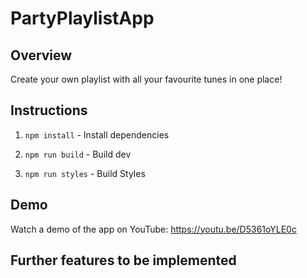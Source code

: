 # PartyPlaylistApp

## Overview

Create your own playlist with all your favourite tunes in one place!

## Instructions

1. `npm install` - Install dependencies

2. `npm run build` - Build dev

3. `npm run styles` - Build Styles

## Demo

Watch a demo of the app on YouTube: https://youtu.be/D5361oYLE0c


## Further features to be implemented

